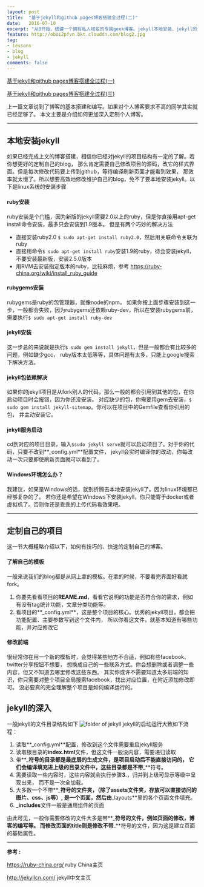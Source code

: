 ```yaml
---
layout: post
title:  "基于jekyll和github pages博客搭建全过程(二)"
date:   2016-07-10
excerpt: "从0开始，搭建一个拥有私人域名的专属geek博客。jekyll本地安装、jekyll的深入"
feature: http://oboi2pfvn.bkt.clouddn.com/blog2.jpg
tag:
- lessons 
- blog
- jekyll
comments: false
---
```


[基于jekyll和github pages博客搭建全过程(一)](http://zackku.com/built-blog)  
 
 
[基于jekyll和github pages博客搭建全过程(三)](http://zackku.com/built-blog-3)


上一篇文章说到了博客的基本搭建和编写。如果对个人博客要求不高的同学其实就已经足够了。
本文主要是介绍如何更加深入定制个人博客。

-----------

##  本地安装jekyll
如果已经完成上文的博客搭建，相信你已经对jekyll的项目结构有一定的了解。若你想更好的定制自己的blog，
那么肯定需要自己修改项目的源码，改它的样式界面。但是每次修改代码要上传到github，等待编译刷新页面才能看到效果，
那效率就太慢了。所以想要高效地修改维护自己的blog，免不了要本地安装jekyll。以下是linux系统的安装步骤

#### ruby安装
ruby安装是个门槛，因为新版的jekyll需要2.0以上的ruby，但是你直接用apt-get install命令安装，最多只会安装到1.9版本。
但是有两个巧妙的解决方法

- 直接安装ruby2.0 `$ sudo apt-get install ruby2.0`，然后用关联命令关联为ruby
- 直接用命令`$ sudo apt-get install ruby`安装1.9的ruby，待会安装jekyll，不要安装最新版，安装2.5.0版本
- 用RVM去安装指定版本的ruby，比较麻烦，参考 <https://ruby-china.org/wiki/install_ruby_guide>

#### rubygems安装
rubygems是ruby的包管理器，就像node的npm，
如果你按上面步骤安装到这一步，一般都会失败，因为rubygems还依赖ruby-dev，所以在安装rubygems前，
需要执行`$ sudo apt-get install ruby-dev`

#### jekyll安装
这一步总的来说就是执行`$ sudo gem install jekyll`，但是一般都会有比较多的问题，例如缺少gcc，
ruby版本太低等等，具体问题有太多，只能上google搜索下解决方法。

#### jekyll包依赖解决
如果你的jekyll项目是从fork别人的代码，那么一般的都会引用到其他的包，在你启动项目时会报错，因为你还没安装。
对应缺少的包，你需要用gem去安装，`$ sudo gem install jekyll-sitemap`。你可以在项目中的Gemfile查看你引用的包，
并主动安装它。

#### jekyll服务启动
cd到对应的项目目录，输入`$sudo jekyll serve`就可以启动项目了。对于你的代码，只要不改到**_config.yml**配置文件，
jekyll会实时编译你的改动，你每改动一次只要即使刷新页面就可以看到了。

#### Windows环境怎么办？
我建议，如果是Windows的话，就别折腾去本地安装jekyll了。因为linux环境都已经够复杂的了。
若你还是希望在Windows下安装jekyll，你只能寄于docker或者虚拟机了。否则你还是乖乖的上传代码看效果吧。

-----------

##  定制自己的项目
这一节大概粗略介绍以下，如何有技巧的、快速的定制自己的博客。

#### 了解自己的模板
一般来说我们的blog都是从网上拿的模板。在拿的时候，不要看完界面好看就fork。

1. 你要先看看项目的**REAME.md**，看看它说明的功能是否符合你的需求，例如有没有tag统计功能，文章分类功能等。
2. 看项目的**\_config.yml**，这是整个项目的核心。优秀的jekyll项目，都会把功能配置、主要参数写到这个文件内，
所以你看这文件，就基本知道有哪些功能，并对应修改它

#### 修改前端
很经常你在用一个新的模板时，会觉得某些地方不合适，例如有些facebook、twitter分享按钮不想要，
想换成自己的一些联系方式。你会想删除或者调整一些内容，但又不知道去哪里修改这些东西。
其实你或许不需要知道太多前端的知识，你只需要对整个项目全局搜索facebook，找出对应位置，在附近添加修改即可。
没必要真的完全理解整个项目是如何编译运行的。

## jekyll的深入
一般jekyll的文件目录结构如下
![folder of jekyll](http://oboi2pfvn.bkt.clouddn.com/folder-of-jekyll.png)
jekyll的启动运行大致如下流程：

1. 读取**\_config.yml**配置，修改到这个文件需要重启jekyll服务
2. 读取根目录的**index.html**文件，但这文件一般没内容，需要递归读取
3. 带**\_**符号的目录都是最底层的生成文件，是项目启动后不能直接访问的，
它们会编译填充进上级的目录文件中，这些目录都是不带**\_**符号。
4. 需要读取一些内容时，这些内容就会执行步骤**3.**，归并到上级可显示等级中呈现出来，
而不是一次全加载。
5. 大多数一个不带**\_**符号的文件夹，（除了assets文件夹，存放可以直接访问的图片、css、js等）,
是一个页面，然后由**\_layouts**里的各个页面文件填充。
6. **\_includes**文件一般是通用组件的页面

由此可见，一般你需要修改的文件大多是带**\_**符号的文件，例如页面的修改，博客的编写等。
而修改页面的title则是修改不带**\_**符号的文件，因为这是建立页面的基础属性。

------------------------------------  

**参考 :**  


<https://ruby-china.org/>  ruby China主页

<http://jekyllcn.com/>  jekyll中文主页
